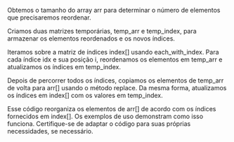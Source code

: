 Obtemos o tamanho do array arr para determinar o número de elementos que precisaremos reordenar.

Criamos duas matrizes temporárias, temp_arr e temp_index, para armazenar os elementos reordenados e os novos índices.

Iteramos sobre a matriz de índices index[] usando each_with_index. Para cada índice idx e sua posição i, reordenamos os elementos em temp_arr e atualizamos os índices em temp_index.

Depois de percorrer todos os índices, copiamos os elementos de temp_arr de volta para arr[] usando o método replace. Da mesma forma, atualizamos os índices em index[] com os valores em temp_index.

Esse código reorganiza os elementos de arr[] de acordo com os índices fornecidos em index[]. Os exemplos de uso demonstram como isso funciona. Certifique-se de adaptar o código para suas próprias necessidades, se necessário.